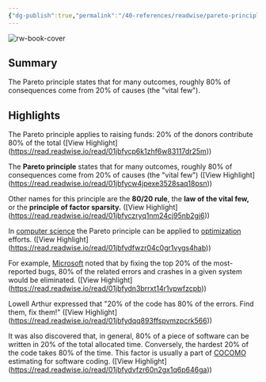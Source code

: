 ```yaml
---
{"dg-publish":true,"permalink":"/40-references/readwise/pareto-principle/","tags":["rw/articles"]}
---
```



![rw-book-cover](https://upload.wikimedia.org/wikipedia/commons/e/eb/Pareto_principle.png)

## Summary

The Pareto principle states that for many outcomes, roughly 80% of consequences come from 20% of causes (the "vital few").

## Highlights

The Pareto principle applies to raising funds: 20% of the donors contribute 80% of the total ([View Highlight] (<https://read.readwise.io/read/01jbfycp6k1zhf6w83117dr25m>))

The **Pareto principle** states that for many outcomes, roughly 80% of consequences come from 20% of causes (the "vital few") ([View Highlight] (<https://read.readwise.io/read/01jbfycw4jpexe3528saq18psn>))

Other names for this principle are the **80/20 rule**, the **law of the vital few,** or the **principle of factor sparsity.** ([View Highlight] (<https://read.readwise.io/read/01jbfyczryq1nm24cj95nb2gj6>))

In [computer science](https://en.wikipedia.org/wiki/Computer_science) the Pareto principle can be applied to [optimization](https://en.wikipedia.org/wiki/Optimization_(computer_science)) efforts. ([View Highlight] (<https://read.readwise.io/read/01jbfydfwzr04c0gr1vygs4hab>))

For example, [Microsoft](https://en.wikipedia.org/wiki/Microsoft) noted that by fixing the top 20% of the most-reported bugs, 80% of the related errors and crashes in a given system would be eliminated. ([View Highlight] (<https://read.readwise.io/read/01jbfydn3brrxt14r1vpwfzcpb>))

Lowell Arthur expressed that "20% of the code has 80% of the errors. Find them, fix them!" ([View Highlight] (<https://read.readwise.io/read/01jbfydqq893ffspvmzpcrk566>))

It was also discovered that, in general, 80% of a piece of software can be written in 20% of the total allocated time. Conversely, the hardest 20% of the code takes 80% of the time. This factor is usually a part of [COCOMO](https://en.wikipedia.org/wiki/COCOMO) estimating for software coding. ([View Highlight] (<https://read.readwise.io/read/01jbfydvfzr60n2gx1q6p646ga>))
